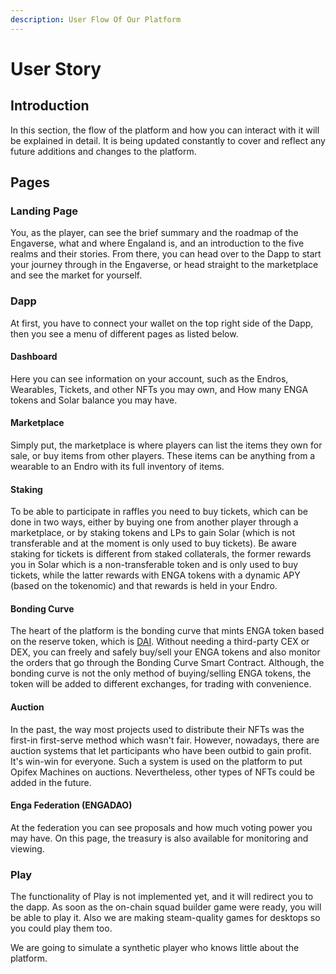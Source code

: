 ```yaml
---
description: User Flow Of Our Platform
---
```


# User Story

## Introduction

In this section, the flow of the platform and how you can interact with it will be explained in detail. It is being updated constantly to cover and reflect any future additions and changes to the platform.

## Pages

### Landing Page

You, as the player, can see the brief summary and the roadmap of the Engaverse, what and where Engaland is, and an introduction to the five realms and their stories. From there, you can head over to the Dapp to start your journey through in the Engaverse, or head straight to the marketplace and see the market for yourself.

### Dapp

At first, you have to connect your wallet on the top right side of the Dapp, then you see a menu of different pages as listed below.

#### Dashboard

Here you can see information on your account, such as the Endros, Wearables, Tickets, and other NFTs you may own, and How many ENGA tokens and Solar balance you may have.

#### Marketplace

Simply put, the marketplace is where players can list the items they own for sale, or buy items from other players. These items can be anything from a wearable to an Endro with its full inventory of items.

#### Staking

To be able to participate in raffles you need to buy tickets, which can be done in two ways, either by buying one from another player through a marketplace, or by staking tokens and LPs to gain Solar (which is not transferable and at the moment is only used to buy tickets). Be aware staking for tickets is different from staked collaterals, the former rewards you in Solar which is a non-transferable token and is only used to buy tickets, while the latter rewards with ENGA tokens with a dynamic APY (based on the tokenomic) and that rewards is held in your Endro.

#### Bonding Curve

The heart of the platform is the bonding curve that mints ENGA token based on the reserve token, which is [DAI](https://en.wikipedia.org/wiki/Dai\_\(cryptocurrency\)). Without needing a third-party CEX or DEX, you can freely and safely buy/sell your ENGA tokens and also monitor the orders that go through the Bonding Curve Smart Contract. Although, the bonding curve is not the only method of buying/selling ENGA tokens, the token will be added to different exchanges, for trading with convenience.

#### Auction

In the past, the way most projects used to distribute their NFTs was the first-in first-serve method which wasn't fair. However, nowadays, there are auction systems that let participants who have been outbid to gain profit. It's win-win for everyone. Such a system is used on the platform to put Opifex Machines on auctions. Nevertheless, other types of NFTs could be added in the future.

#### Enga Federation (ENGADAO)

At the federation you can see proposals and how much voting power you may have. On this page, the treasury is also available for monitoring and viewing.

### Play

The functionality of Play is not implemented yet, and it will redirect you to the dapp. As soon as the on-chain squad builder game were ready, you will be able to play it. Also we are making steam-quality games for desktops so you could play them too.

We are going to simulate a synthetic player who knows little about the platform.

